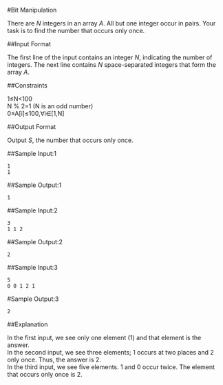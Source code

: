 #Bit Manipulation

There are $N$ integers in an array $A$. All but one integer occur in pairs. Your task is to find the number that occurs only once.

##Input Format

The first line of the input contains an integer $N$, indicating the number of integers. The next line contains $N$ space-separated integers that form the array $A$.

##Constraints

1≤N<100  
N % 2=1 (N is an odd number)  
0≤A[i]≤100,∀i∈[1,N]  

##Output Format

Output $S$, the number that occurs only once.

##Sample Input:1

```
1  
1  
```
##Sample Output:1

```
1  
```
##Sample Input:2

```
3  
1 1 2  
```
##Sample Output:2

```
2  
```
##Sample Input:3

```
5  
0 0 1 2 1  
```
#Sample Output:3

```
2  
```
##Explanation

In the first input, we see only one element (1) and that element is the answer.  
In the second input, we see three elements; 1 occurs at two places and 2 only once. Thus, the answer is 2.  
In the third input, we see five elements. 1 and 0 occur twice. The element that occurs only once is 2.  
